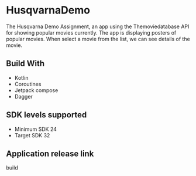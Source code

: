 # HusqvarnaDemo

The Husqvarna Demo Assignment, an app using the Themoviedatabase API for showing popular movies
currently. The app is displaying posters of popular movies. When select a movie from the list, we
can see details of the movie.

## Build With

- Kotlin
- Coroutines
- Jetpack compose
- Dagger

## SDK levels supported

- Minimum SDK 24
- Target SDK 32

## Application release link

  build


